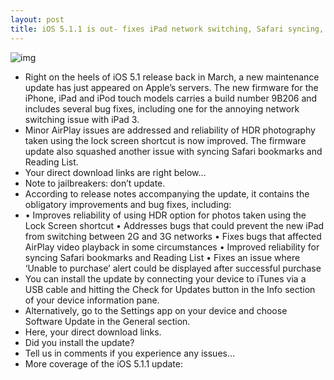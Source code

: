 ```yaml
---
layout: post
title: iOS 5.1.1 is out- fixes iPad network switching, Safari syncing, AirPlay, HDR
---
```

![img](http://media.idownloadblog.com/wp-content/uploads/2012/05/iOS-5.1.1-update-prompt.jpg)
* Right on the heels of iOS 5.1 release back in March, a new maintenance update has just appeared on Apple’s servers. The new firmware for the iPhone, iPad and iPod touch models carries a build number 9B206 and includes several bug fixes, including one for the annoying network switching issue with iPad 3.
* Minor AirPlay issues are addressed and reliability of HDR photography taken using the lock screen shortcut is now improved. The firmware update also squashed another issue with syncing Safari bookmarks and Reading List.
* Your direct download links are right below…
* Note to jailbreakers: don’t update.
* According to release notes accompanying the update, it contains the obligatory improvements and bug fixes, including:
* • Improves reliability of using HDR option for photos taken using the Lock Screen shortcut • Addresses bugs that could prevent the new iPad from switching between 2G and 3G networks • Fixes bugs that affected AirPlay video playback in some circumstances • Improved reliability for syncing Safari bookmarks and Reading List • Fixes an issue where ‘Unable to purchase’ alert could be displayed after successful purchase
* You can install the update by connecting your device to iTunes via a USB cable and hitting the Check for Updates button in the Info section of your device information pane.
* Alternatively, go to the Settings app on your device and choose Software Update in the General section.
* Here, your direct download links.
* Did you install the update?
* Tell us in comments if you experience any issues…
* More coverage of the iOS 5.1.1 update:

